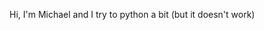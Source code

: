Hi, I'm Michael and I try to python a bit (but it doesn't work)

<!---
VkusnyKvass/VkusnyKvass is a ✨ special ✨ repository because its `README.md` (this file) appears on your GitHub profile.
You can click the Preview link to take a look at your changes.
--->
